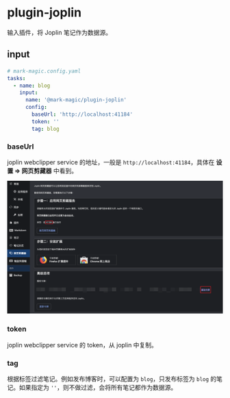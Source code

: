 # plugin-joplin

输入插件，将 Joplin 笔记作为数据源。

## input

```yaml
# mark-magic.config.yaml
tasks:
  - name: blog
    input:
      name: '@mark-magic/plugin-joplin'
      config:
        baseUrl: 'http://localhost:41184'
        token: ''
        tag: blog
```

### baseUrl

joplin webclipper service 的地址，一般是 `http://localhost:41184`，具体在 **设置 => 网页剪藏器** 中看到。

![joplin-webclipper](./assets/joplin-webclipper.png)

### token

joplin webclipper service 的 token，从 joplin 中复制。

### tag

根据标签过滤笔记。例如发布博客时，可以配置为 `blog`，只发布标签为 `blog` 的笔记。如果指定为 `''`，则不做过滤，会将所有笔记都作为数据源。
